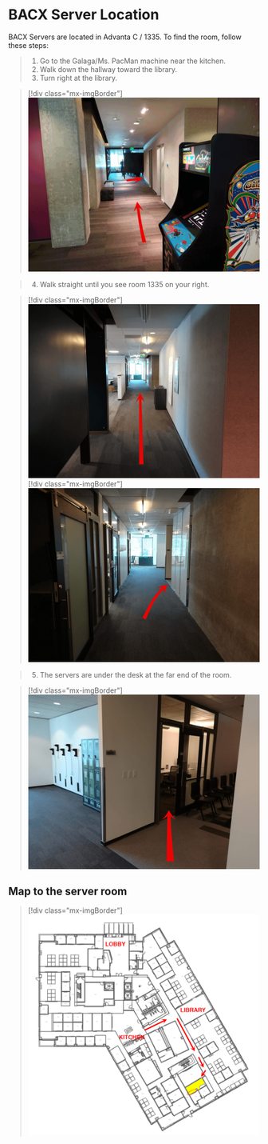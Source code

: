 # BACX Server Location

BACX Servers are located in Advanta C / 1335. To find the room, follow these steps:

> 1. Go to the Galaga/Ms. PacMan machine near the kitchen.
> 2. Walk down the hallway toward the library.
> 3. Turn right at the library.

> [!div class="mx-imgBorder"] 
> ![Step one](media/step-1.png "Step one")

> 4. Walk straight until you see room 1335 on your right.

> [!div class="mx-imgBorder"] 
> ![Step two](media/step-2.png "Step two")
> [!div class="mx-imgBorder"] 
> ![Step three](media/step-3.png "Step three")

> 5. The servers are under the desk at the far end of the room.

> [!div class="mx-imgBorder"] 
> ![Step four](media/step-4.png "Step four")

## Map to the server room

> [!div class="mx-imgBorder"] 
> ![Map to the server room](media/c-map.png "Map to the server room")
